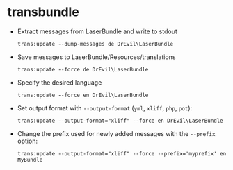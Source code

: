 transbundle
===========

- Extract messages from LaserBundle and write to stdout

    `trans:update --dump-messages de DrEvil\LaserBundle`

- Save messages to LaserBundle/Resources/translations

    `trans:update --force de DrEvil\LaserBundle`

- Specify the desired language

    `trans:update --force en DrEvil\LaserBundle`

- Set output format with `--output-format` (`yml`, `xliff`, `php`, `pot`):

    `trans:update --output-format="xliff" --force en DrEvil\LaserBundle`

- Change the prefix used for newly added messages with the `--prefix` option:

    `trans:update --output-format="xliff" --force --prefix='myprefix' en MyBundle`
